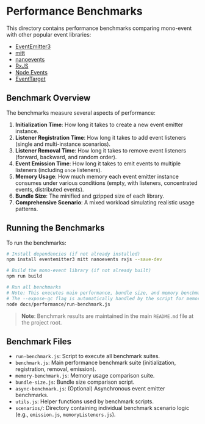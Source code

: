 # Performance Benchmarks

This directory contains performance benchmarks comparing mono-event with other popular event libraries:

- [EventEmitter3](https://github.com/primus/eventemitter3)
- [mitt](https://github.com/developit/mitt)
- [nanoevents](https://github.com/ai/nanoevents)
- [RxJS](https://github.com/ReactiveX/rxjs)
- [Node Events](https://nodejs.org/api/events.html)
- [EventTarget](https://developer.mozilla.org/en-US/docs/Web/API/EventTarget)

## Benchmark Overview

The benchmarks measure several aspects of performance:

1.  **Initialization Time**: How long it takes to create a new event emitter instance.
2.  **Listener Registration Time**: How long it takes to add event listeners (single and multi-instance scenarios).
3.  **Listener Removal Time**: How long it takes to remove event listeners (forward, backward, and random order).
4.  **Event Emission Time**: How long it takes to emit events to multiple listeners (including `once` listeners).
5.  **Memory Usage**: How much memory each event emitter instance consumes under various conditions (empty, with listeners, concentrated events, distributed events).
6.  **Bundle Size**: The minified and gzipped size of each library.
7.  **Comprehensive Scenario**: A mixed workload simulating realistic usage patterns.

## Running the Benchmarks

To run the benchmarks:

```bash
# Install dependencies (if not already installed)
npm install eventemitter3 mitt nanoevents rxjs --save-dev

# Build the mono-event library (if not already built)
npm run build

# Run all benchmarks
# Note: This executes main performance, bundle size, and memory benchmarks.
# The --expose-gc flag is automatically handled by the script for memory tests.
node docs/performance/run-benchmark.js
```

> **Note**: Benchmark results are maintained in the main `README.md` file at the project root.

## Benchmark Files

- `run-benchmark.js`: Script to execute all benchmark suites.
- `benchmark.js`: Main performance benchmark suite (initialization, registration, removal, emission).
- `memory-benchmark.js`: Memory usage comparison suite.
- `bundle-size.js`: Bundle size comparison script.
- `async-benchmark.js`: (Optional) Asynchronous event emitter benchmarks.
- `utils.js`: Helper functions used by benchmark scripts.
- `scenarios/`: Directory containing individual benchmark scenario logic (e.g., `emission.js`, `memoryListeners.js`).
